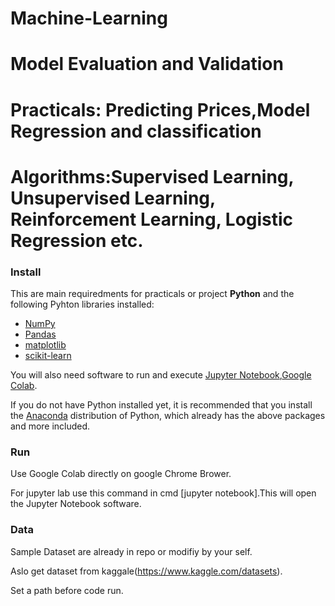 # Machine-Learning
# Model Evaluation and Validation
# Practicals: Predicting Prices,Model Regression and classification
# Algorithms:Supervised Learning, Unsupervised Learning, Reinforcement Learning, Logistic Regression etc.

### Install

This are main requiredments for practicals or project **Python** and the following Pyhton libraries installed:

- [NumPy](http://www.numpy.org/)
- [Pandas](http://pandas.pydata.org/)
- [matplotlib](http://matplotlib.org/)
- [scikit-learn](http://scikit-learn.org/stable/)
  
  
You will also need software to run and execute [Jupyter Notebook](http://jupyter.org/install.html),[Google Colab](https://colab.research.google.com/?utm_source=scs-index).

If you do not have Python installed yet, it is recommended that you install the [Anaconda](https://www.anaconda.com/download/) distribution of Python, which already has the above packages and more included.

### Run 

Use Google Colab directly on google Chrome Brower.

For jupyter lab use this command in  cmd [jupyter notebook].This will open the Jupyter Notebook software.

### Data 

Sample Dataset are already in repo or modifiy by your self.

Aslo get dataset from kaggale(https://www.kaggle.com/datasets).

Set a path before code run.





